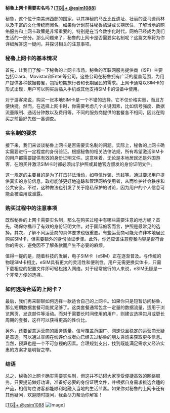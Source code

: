**秘魯上网卡需要实名吗？[[TG💪+ @esim1088](https://t.me/s/esim1088)]**

秘魯，这个位于南美洲西部的国家，以其神秘的马丘比丘遗址、壮丽的亚马逊雨林以及丰富的文化传统而闻名。如果你计划前往秘魯旅游或长期居住，了解当地的网络服务和上网卡政策是非常重要的。特别是在当今数字化时代，网络已经成为我们生活的一部分。那么问题来了，秘魯的上网卡是否需要实名制呢？这篇文章将为你详细解答这一疑问，并探讨相关的注意事项。

### 秘魯上网卡的基本情况

首先，让我们了解一下秘魯的上网卡市场。秘魯的互联网服务提供商（ISP）主要包括Claro、Movistar和Entel等公司。这些公司在秘魯拥有广泛的覆盖范围，为用户提供各种数据套餐，包括短期旅行者和长期居民的需求。上网卡通常以SIM卡的形式出现，用户可以购买后插入手机或其他支持SIM卡的设备中使用。

对于游客来说，购买一张本地SIM卡是一个不错的选择。它不仅价格实惠，而且方便快捷。然而，在选择上网卡时，你需要考虑几个关键因素，比如信号强度、数据流量限制、通话分钟数以及费用等。不同的服务商提供的套餐各不相同，因此在购买之前最好先做一番调查。

### 实名制的要求

接下来，我们来谈谈秘魯上网卡是否需要实名制的问题。实际上，秘魯的上网卡确实需要进行一定程度的身份验证。根据秘魯的相关法律法规，所有希望激活SIM卡的用户都需要提供有效的身份证明文件。这意味着，无论是本地居民还是外国游客，在购买并激活SIM卡时都必须出示护照或其他官方颁发的身份证明文件。

这一规定的主要目的是为了打击非法活动，如电信诈骗、洗钱等。通过要求用户提供真实的身份信息，政府能够更好地追踪和管理网络使用者，从而维护社会秩序和公共安全。不过，这种做法也引发了关于隐私保护的讨论，因为用户的个人信息可能会被滥用或泄露。

### 购买过程中的注意事项

既然秘魯的上网卡需要实名制，那么在购买过程中有哪些需要注意的地方呢？首先，确保你携带了有效的身份证明文件。对于国际旅客而言，护照是最常见的选择。其次，了解不同运营商的具体要求也很重要。有些运营商可能允许非本地居民购买SIM卡，但需要额外的身份验证步骤。此外，你还应该注意套餐内容是否符合你的需求，避免因不了解条款而产生不必要的麻烦。

值得一提的是，随着科技的发展，电子SIM卡（eSIM）正在逐渐普及。与传统的物理SIM卡相比，eSIM具有更大的灵活性和便利性。用户无需更换实体卡，只需下载相应的配置文件即可轻松接入网络。对于经常旅行的人来说，eSIM无疑是一个非常方便的选择。

### 如何选择合适的上网卡？

最后，我们再来聊聊如何选择一款适合自己的上网卡。如果你只是短暂访问秘魯，那么短期数据套餐可能就足够了。这类套餐通常包含一定量的数据流量，适用于浏览网页、发送邮件等活动。而对于需要长时间使用的用户，则建议选择包月或更长周期的套餐，这样可以获得更高的性价比。

另外，还要留意运营商的服务质量。信号覆盖范围广、网速快且稳定的运营商无疑是首选。可以通过查阅在线评价或者向已经去过秘魯的朋友咨询来获取更多信息。当然，预算也是一个不可忽视的因素。合理规划支出，找到既能满足需求又经济实惠的方案才是明智之举。

### 结语

总之，秘魯的上网卡确实需要实名制，但这并不妨碍大家享受便捷高效的网络服务。只要提前做好功课，准备好必要的身份证明文件，并根据自身需求挑选合适的产品，相信每位访客都能顺利地融入当地的生活节奏。如果你对秘魯的上网卡还有其他疑问，欢迎随时提问，我会尽力帮助你解答！

[[TG💪+ @esim1088](https://t.me/s/esim1088) ![Image](https://i.postimg.cc/4NQfJmqS/Snipaste-2025-05-13-00-14-12.png)]